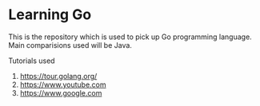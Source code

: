# Learning Go

This is the repository which is used to pick up Go programming language. Main comparisions used will be Java.

Tutorials used
1. https://tour.golang.org/
2. https://www.youtube.com
3. https://www.google.com
